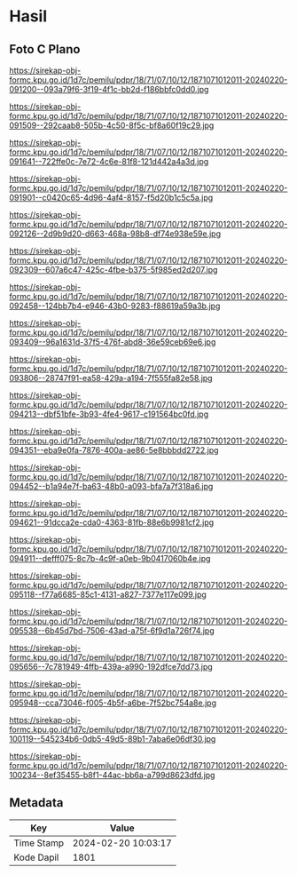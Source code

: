 # Hasil

## Foto C Plano

https://sirekap-obj-formc.kpu.go.id/1d7c/pemilu/pdpr/18/71/07/10/12/1871071012011-20240220-091200--093a79f6-3f19-4f1c-bb2d-f186bbfc0dd0.jpg

https://sirekap-obj-formc.kpu.go.id/1d7c/pemilu/pdpr/18/71/07/10/12/1871071012011-20240220-091509--292caab8-505b-4c50-8f5c-bf8a60f19c29.jpg

https://sirekap-obj-formc.kpu.go.id/1d7c/pemilu/pdpr/18/71/07/10/12/1871071012011-20240220-091641--722ffe0c-7e72-4c6e-81f8-121d442a4a3d.jpg

https://sirekap-obj-formc.kpu.go.id/1d7c/pemilu/pdpr/18/71/07/10/12/1871071012011-20240220-091901--c0420c65-4d96-4af4-8157-f5d20b1c5c5a.jpg

https://sirekap-obj-formc.kpu.go.id/1d7c/pemilu/pdpr/18/71/07/10/12/1871071012011-20240220-092126--2d9b9d20-d663-468a-98b8-df74e938e59e.jpg

https://sirekap-obj-formc.kpu.go.id/1d7c/pemilu/pdpr/18/71/07/10/12/1871071012011-20240220-092309--607a6c47-425c-4fbe-b375-5f985ed2d207.jpg

https://sirekap-obj-formc.kpu.go.id/1d7c/pemilu/pdpr/18/71/07/10/12/1871071012011-20240220-092458--124bb7b4-e946-43b0-9283-f88619a59a3b.jpg

https://sirekap-obj-formc.kpu.go.id/1d7c/pemilu/pdpr/18/71/07/10/12/1871071012011-20240220-093409--96a1631d-37f5-476f-abd8-36e59ceb69e6.jpg

https://sirekap-obj-formc.kpu.go.id/1d7c/pemilu/pdpr/18/71/07/10/12/1871071012011-20240220-093806--28747f91-ea58-429a-a194-7f555fa82e58.jpg

https://sirekap-obj-formc.kpu.go.id/1d7c/pemilu/pdpr/18/71/07/10/12/1871071012011-20240220-094213--dbf51bfe-3b93-4fe4-9617-c191564bc0fd.jpg

https://sirekap-obj-formc.kpu.go.id/1d7c/pemilu/pdpr/18/71/07/10/12/1871071012011-20240220-094351--eba9e0fa-7876-400a-ae86-5e8bbbdd2722.jpg

https://sirekap-obj-formc.kpu.go.id/1d7c/pemilu/pdpr/18/71/07/10/12/1871071012011-20240220-094452--b1a94e7f-ba63-48b0-a093-bfa7a7f318a6.jpg

https://sirekap-obj-formc.kpu.go.id/1d7c/pemilu/pdpr/18/71/07/10/12/1871071012011-20240220-094621--91dcca2e-cda0-4363-81fb-88e6b9981cf2.jpg

https://sirekap-obj-formc.kpu.go.id/1d7c/pemilu/pdpr/18/71/07/10/12/1871071012011-20240220-094911--defff075-8c7b-4c9f-a0eb-9b0417060b4e.jpg

https://sirekap-obj-formc.kpu.go.id/1d7c/pemilu/pdpr/18/71/07/10/12/1871071012011-20240220-095118--f77a6685-85c1-4131-a827-7377e117e099.jpg

https://sirekap-obj-formc.kpu.go.id/1d7c/pemilu/pdpr/18/71/07/10/12/1871071012011-20240220-095538--6b45d7bd-7506-43ad-a75f-6f9d1a726f74.jpg

https://sirekap-obj-formc.kpu.go.id/1d7c/pemilu/pdpr/18/71/07/10/12/1871071012011-20240220-095656--7c781949-4ffb-439a-a990-192dfce7dd73.jpg

https://sirekap-obj-formc.kpu.go.id/1d7c/pemilu/pdpr/18/71/07/10/12/1871071012011-20240220-095948--cca73046-f005-4b5f-a6be-7f52bc754a8e.jpg

https://sirekap-obj-formc.kpu.go.id/1d7c/pemilu/pdpr/18/71/07/10/12/1871071012011-20240220-100119--545234b6-0db5-49d5-89b1-7aba6e06df30.jpg

https://sirekap-obj-formc.kpu.go.id/1d7c/pemilu/pdpr/18/71/07/10/12/1871071012011-20240220-100234--8ef35455-b8f1-44ac-bb6a-a799d8623dfd.jpg


## Metadata

| Key        | Value               |
| ---------- | ------------------- |
| Time Stamp | 2024-02-20 10:03:17 |
| Kode Dapil | 1801                |



